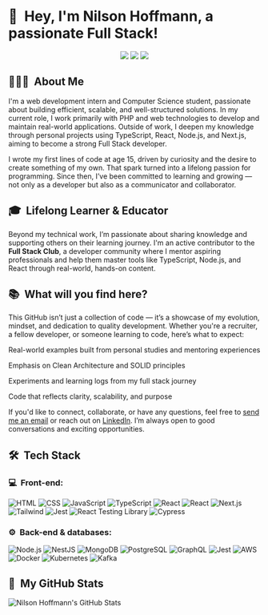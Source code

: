 <h1>👋 &nbsp;Hey, I'm Nilson Hoffmann, a passionate Full Stack!</h1>
<p align="center">
<a href="https://www.linkedin.com/in/nilson-hoffmann-neto-034871172"><img src="https://img.shields.io/badge/-My%20LinkedIn-0077B5?style=flat-square&logo=linkedin&logoColor=white"/></a>
<a href="https://instagram.com/neto_hoff"><img src="https://img.shields.io/badge/-My%20Professional%20IG_-E4405F?style=flat-square&logo=Instagram&logoColor=white"/></a>
<a href="mailto:netohjunior216@gmail.com"><img src="https://img.shields.io/badge/-Send%20Me%20a%20Message-D14836?style=flat-square&logo=Gmail&logoColor=white"/></a>
</p>

<h2> 👨🏻‍💻 &nbsp;About Me </h2>
I'm a web development intern and Computer Science student, passionate about building efficient, scalable, and well-structured solutions. In my current role, I work primarily with PHP and web technologies to develop and maintain real-world applications. Outside of work, I deepen my knowledge through personal projects using TypeScript, React, Node.js, and Next.js, aiming to become a strong Full Stack developer.

I wrote my first lines of code at age 15, driven by curiosity and the desire to create something of my own. That spark turned into a lifelong passion for programming. Since then, I’ve been committed to learning and growing — not only as a developer but also as a communicator and collaborator.

<h2> 🎓 &nbsp;Lifelong Learner & Educator </h2>
Beyond my technical work, I’m passionate about sharing knowledge and supporting others on their learning journey. I'm an active contributor to the <strong>Full Stack Club</strong>, a developer community where I mentor aspiring professionals and help them master tools like TypeScript, Node.js, and React through real-world, hands-on content.

<h2> 📚 &nbsp;What will you find here?</h2>
This GitHub isn’t just a collection of code — it’s a showcase of my evolution, mindset, and dedication to quality development. Whether you're a recruiter, a fellow developer, or someone learning to code, here’s what to expect:

Real-world examples built from personal studies and mentoring experiences

Emphasis on Clean Architecture and SOLID principles

Experiments and learning logs from my full stack journey

Code that reflects clarity, scalability, and purpose

If you'd like to connect, collaborate, or have any questions, feel free to <a href="mailto:netohjunior216@gmail.com">send me an email</a> or reach out on <a href="https://www.linkedin.com/in/nilson-hoffmann-neto-034871172/">LinkedIn</a>. I’m always open to good conversations and exciting opportunities.

<h2> 🛠 &nbsp;Tech Stack</h2>
<h3>💻 &nbsp;Front-end:</h3>

![HTML](https://img.shields.io/badge/-HTML-333333?style=flat&logo=HTML5)
![CSS](https://img.shields.io/badge/-CSS-333333?style=flat&logo=CSS3&logoColor=1572B6)
![JavaScript](https://img.shields.io/badge/-JavaScript-333333?style=flat&logo=javascript)
![TypeScript](https://img.shields.io/badge/-TypeScript-333333?style=flat&logo=typescript&logoColor=2D79C7)
![React](https://img.shields.io/badge/-React-333333?style=flat&logo=react)
![React](https://img.shields.io/badge/-React%20Native-333333?style=flat&logo=react)
![Next.js](https://img.shields.io/badge/-Next.js-333333?style=flat&logo=next.js)
![Tailwind](https://img.shields.io/badge/-Tailwind-333333?style=flat&logo=tailwind-css)
![Jest](https://img.shields.io/badge/-Jest-333333?style=flat&logo=jest&logoColor=E535AB)
![React Testing Library](https://img.shields.io/badge/-RTL-333333?style=flat&logo=testing-library)
![Cypress](https://img.shields.io/badge/-Cypress-333333?style=flat&logo=cypress)

<h3>⚙️ &nbsp;Back-end & databases:</h3>

![Node.js](https://img.shields.io/badge/-Node.js-333333?style=flat&logo=node.js)
![NestJS](https://img.shields.io/badge/-NestJS-333333?style=flat&logo=nestjs&logoColor=E535AB)
![MongoDB](https://img.shields.io/badge/-MongoDB-333333?style=flat&logo=mongodb)
![PostgreSQL](https://img.shields.io/badge/-PostgreSQL-333333?style=flat&logo=postgresql)
![GraphQL](https://img.shields.io/badge/-GraphQL-333333?style=flat&logo=graphql&logoColor=E535AB)
![Jest](https://img.shields.io/badge/-Jest-333333?style=flat&logo=jest&logoColor=E535AB)
![AWS](https://img.shields.io/badge/-AWS-333333?style=flat&logo=amazon-web-services)
![Docker](https://img.shields.io/badge/-Docker-333333?style=flat&logo=docker)
![Kubernetes](https://img.shields.io/badge/-Kubernetes-333333?style=flat&logo=kubernetes)
![Kafka](https://img.shields.io/badge/-Kafka-333333?style=flat&logo=apache-kafka)

<h2>🚀 &nbsp;My GitHub Stats</h2>

![Nilson Hoffmann's GitHub Stats](https://github-readme-stats.vercel.app/api?username=nilson216&show_icons=true&theme=dracula)
